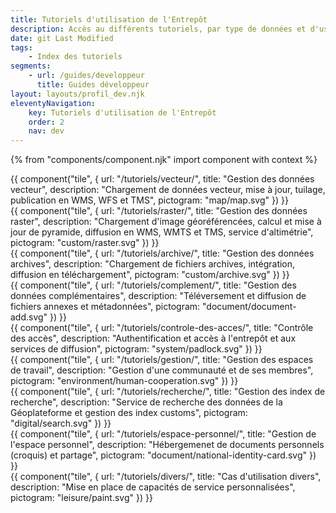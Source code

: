 ```yaml
---
title: Tutoriels d'utilisation de l'Entrepôt
description: Accès au différents tutoriels, par type de données et d'usage
date: git Last Modified
tags:
    - Index des tutoriels
segments:
    - url: /guides/developpeur
      title: Guides développeur
layout: layouts/profil_dev.njk
eleventyNavigation:
    key: Tutoriels d'utilisation de l'Entrepôt
    order: 2
    nav: dev
---
```


{% from "components/component.njk" import component with context %}

<div class="fr-grid-row fr-grid-row--gutters">

<div class="fr-col-md-4">
{{ component("tile", {
    url: "/tutoriels/vecteur/",
    title: "Gestion des données vecteur",
    description: "Chargement de données vecteur, mise à jour, tuilage, publication en WMS, WFS et TMS",
    pictogram: "map/map.svg"
}) }}
</div>

<div class="fr-col-md-4">
{{ component("tile", {
    url: "/tutoriels/raster/",
    title: "Gestion des données raster",
    description: "Chargement d'image géoréférencées, calcul et mise à jour de pyramide, diffusion en WMS, WMTS et TMS, service d'altimétrie",
    pictogram: "custom/raster.svg"
}) }}
</div>

<div class="fr-col-md-4">
{{ component("tile", {
    url: "/tutoriels/archive/",
    title: "Gestion des données archives",
    description: "Chargement de fichiers archives, intégration, diffusion en téléchargement",
    pictogram: "custom/archive.svg"
}) }}
</div>

<div class="fr-col-md-4">
{{ component("tile", {
    url: "/tutoriels/complement/",
    title: "Gestion des données complémentaires",
    description: "Téléversement et diffusion de fichiers annexes et métadonnées",
    pictogram: "document/document-add.svg"
}) }}
</div>

<div class="fr-col-md-4">
{{ component("tile", {
    url: "/tutoriels/controle-des-acces/",
    title: "Contrôle des accès",
    description: "Authentification et accès à l'entrepôt et aux services de diffusion",
    pictogram: "system/padlock.svg"
}) }}
</div>

<div class="fr-col-md-4">
{{ component("tile", {
    url: "/tutoriels/gestion/",
    title: "Gestion des espaces de travail",
    description: "Gestion d'une communauté et de ses membres",
    pictogram: "environment/human-cooperation.svg"
}) }}
</div>

<div class="fr-col-md-4">
{{ component("tile", {
    url: "/tutoriels/recherche/",
    title: "Gestion des index de recherche",
    description: "Service de recherche des données de la Géoplateforme et gestion des index customs",
    pictogram: "digital/search.svg"
}) }}
</div>

<div class="fr-col-md-4">
{{ component("tile", {
    url: "/tutoriels/espace-personnel/",
    title: "Gestion de l'espace personnel",
    description: "Hébergemenet de documents personnels (croquis) et partage",
    pictogram: "document/national-identity-card.svg"
}) }}
</div>

<div class="fr-col-md-4">
{{ component("tile", {
    url: "/tutoriels/divers/",
    title: "Cas d'utilisation divers",
    description: "Mise en place de capacités de service personnalisées",
    pictogram: "leisure/paint.svg"
}) }}
</div>

</div>

